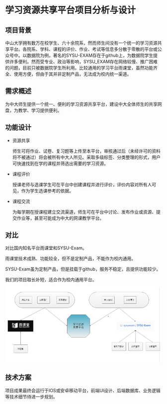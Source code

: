 # 学习资源共享平台项目分析与设计

## 项目背景

中山大学拥有数万在校学生、六十余院系，然而师生间没有一个统一的学习资源共享平台。各院系、学科、课程的评价、作业、考试等信息多分散于零散的平台或公众号中。以数据院为例，著名的SYSU-EXAM存在于github上，为数据院学生提供许多便利。然而受专业、政治等影响，SYSU_EXAM存在网络较慢、推广困难的问题，目前只被数据院学生所利用。比较通用的学习平台雨课堂，虽然功能齐全、使用方便，但由于其并非定制产品，无法成为校内统一渠道。

## 需求概述

为中大师生提供一个统一、便利的学习资源共享平台，建设中大全体师生的共享网盘，为教学、学习提供便利。

## 功能设计

* 资源共享

  师生可将作业、试卷、复习题等上传至本平台，审核通过后（未经许可的资料将不被通过）将会被所有中大人所见。采取多级标签、分类整理的形式，用户可快速找到在学的课程并筛选出需要的学习资源。

* 课程评价

  授课老师与选课学生可在平台中创建课程并进行评价，评价内容对所有人可见，作为学生选课参考的依据。

* 课程交流

  为每学期在授课程建立交流渠道，师生可在平台中讨论、发布作业或资源、提交作业等，甚至可能成为中大的网课教学平台。

## 对比  

对比国内知名平台雨课堂和SYSU-Exam。

雨课堂技术成熟、功能较全，但不是定制产品，不能作为校内通用。

SYSU-Exam虽为定制产品，但是挂载于github，服务不稳定，且提供功能较少。

我们的项目取长补短，适合作为校内通用平台。

![图片](picture/1.png)

## 技术方案

项目成果最终会运行于IOS或安卓移动平台，前端UI设计、后端数据库、业务逻辑等技术细节待进一步规划。